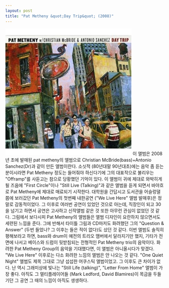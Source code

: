 ```yaml
---
layout: post
title: "Pat Metheny &quot;Day Trip&quot; (2008)"
---
```


![image](/assets/images/128a75d4a18aaba8452270e230fc5bc7.jpg)
이 앨범은 2008년 초에 발매된 pat metheny의 앨범으로 Christian McBride(bass)+Antonio Sanchez(Dr)과 같이 만든 앨범이란다.
소싯적 (80년대말 90년대초)에는 음악 좀 듣는 분이시라면 Pat Metheny 정도는 들어줘야 하신다기에 그의 대표작으로 불리우는 "Offramp"를 사듣고는 참으로 당황했던 기억이 있다. 이 앨범이 귀에 제대로 와박히게 될 즈음에 "First Circle"이나 "Still Live (Talking)"과 같은 앨범을 듣게 되면서 바야흐로 Pat Metheny에 제대로 매료되기 시작한다. 
대학원을 간답시고 도서관을 어슬렁댈 쯤에 보러갔던 Pat Metheny의 첫번째 내한공연 ("We Live Here" 앨범 발매후)은 정말로 감동적이었다. 그 이후로 여러번 공연이 있었던 것으로 아는데, 직장인이 되고 30을 넘기고 하면서 공연은 고사하고 신작앨범 같은 것 또한 아무런 관심이 없었던 것 같다.
그림에서 보다시피 Pat Metheny의 앨범들은 앨범 디자인이 요란하지 않으면서도 세련된 느낌을 준다. 
그에 반해서 타이틀 그림과 CD마저도 화려했던 그의 "Question &amp; Answer" (두번 들었나? 그 이후는 들은 적이 없다)도 샀던 것 같다.
이번 앨범도 솔직히 평해보라고 하면, bass와 drum이 예전의 트리오 맴버에서 달라지기만 했지, 기타가 전면에 나서고 베이스와 드럼이 뒷받침되는 전형적인 Pat Metheny trio의 음악이다. 화려한 Pat Metheny Group의 음악을 기대했다면, 이 앨범은 아니올시다가 맞겠다. 
"We Live Here" 이후로는 다소 화려한 느낌의 앨범은 안 나오는 것 같다. "One Quiet Night" 앨범도 제목 그대로 그냥 섭섭한 어쿠스틱 앨범이었고. 그 이후도 큰 차이가 없다. 난 역시 그래미상에 빛나는 "Still Life (talking)", "Letter From Home" 앨범이 가장 좋다. 아직도 그 멀티플레이어들 (Mark Ledford, David Blamires)이 목금을 두들기던 그 공연 그 때의 느낌이 아직도 생생하다.




